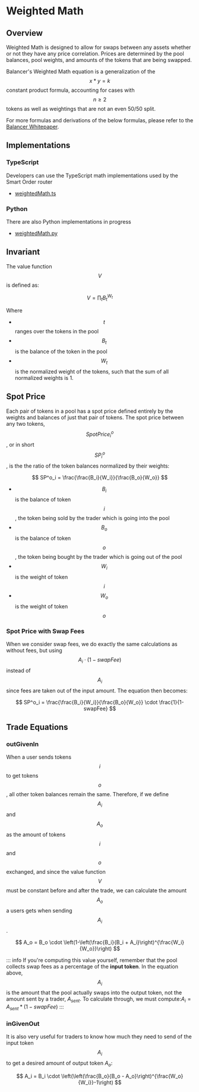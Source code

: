 # Weighted Math

## Overview

Weighted Math is designed to allow for swaps between any assets whether or not they have any price correlation. Prices are determined by the pool balances, pool weights, and amounts of the tokens that are being swapped.

Balancer's Weighted Math equation is a generalization of the $$x*y=k$$ constant product formula, accounting for cases with $$n \geq2$$ tokens as well as weightings that are not an even 50/50 split.

For more formulas and derivations of the below formulas, please refer to the [Balancer Whitepaper](https://balancer.fi/whitepaper.pdf).

## Implementations

### TypeScript

Developers can use the TypeScript math implementations used by the Smart Order router

* [weightedMath.ts](https://github.com/balancer-labs/balancer-sor/blob/john/v2-package-linear/src/pools/weightedPool/weightedMath.ts)

### Python

There are also Python implementations in progress

* [weightedMath.py](https://github.com/officialnico/balancerv2cad/blob/main/src/balancerv2cad/WeightedMath.py)

## Invariant

The value function $$V$$is defined as:

$$
V= \prod_t B_t^{W_t}
$$

Where

* $$t$$ ranges over the tokens in the pool
* $$B_t$$ is the balance of the token in the pool
* $$W_t$$​is the normalized weight of the tokens, such that the sum of all normalized weights is 1.

## Spot Price

Each pair of tokens in a pool has a spot price defined entirely by the weights and balances of just that pair of tokens. The spot price between any two tokens,$$SpotPrice^o_i$$, or in short $$SP^o_i$$, is the the ratio of the token balances normalized by their weights:

$$
SP^o_i = \frac{\frac{B_i}{W_i}}{\frac{B_o}{W_o}}
$$

* $$B_i$$ is the balance of token $$i$$, the token being sold by the trader which is going into the pool
* $$B_o$$ is the balance of token $$o$$, the token being bought by the trader which is going out of the pool
* $$W_i$$ is the weight of token $$i$$
* $$W_o$$ is the weight of token $$o$$

### Spot Price with Swap Fees

When we consider swap fees, we do exactly the same calculations as without fees, but using $$A_i \cdot (1-swapFee)$$ instead of $$A_i$$ since fees are taken out of the input amount. The equation then becomes:

$$
SP^o_i = \frac{\frac{B_i}{W_i}}{\frac{B_o}{W_o}} \cdot \frac{1}{1-swapFee}
$$

## Trade Equations

### outGivenIn

When a user sends tokens $$i$$ to get tokens $$o$$, all other token balances remain the same. Therefore, if we define $$A_i$$ and $$A_o$$ as the amount of tokens $$i$$ and $$o$$ exchanged, and since the value function $$V$$ must be constant before and after the trade, we can calculate the amount $$A_o$$ a users gets when sending $$A_i$$.

$$
A_o = B_o \cdot \left(1-\left(\frac{B_i}{B_i + A_i}\right)^{\frac{W_i}{W_o}}\right)
$$

::: info
If you're computing this value yourself, remember that the pool collects swap fees as a percentage of the **input token**. In the equation above,$$A_i$$ is the amount that the pool actually swaps into the output token, not the amount sent by a trader, $A_{sent}$. To calculate through, we must compute:$A_i = A_{sent} * (1-swapFee)$
:::

### inGivenOut

It is also very useful for traders to know how much they need to send of the input token $$A_i$$ to get a desired amount of output token $A_o$:

$$
A_i = B_i \cdot \left(\left(\frac{B_o}{B_o - A_o}\right)^{\frac{W_o}{W_i}}-1\right)
$$
